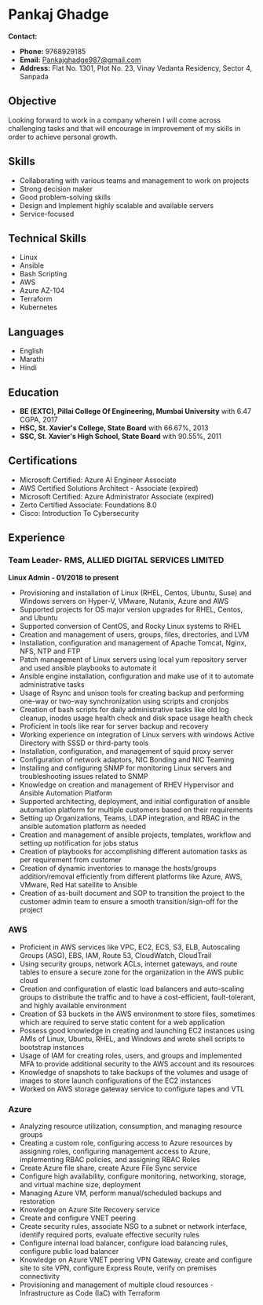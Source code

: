 # Pankaj Ghadge

**Contact:**
- **Phone:** 9768929185
- **Email:** Pankajghadge987@gmail.com
- **Address:** Flat No. 1301, Plot No. 23, Vinay Vedanta Residency, Sector 4, Sanpada

## Objective
Looking forward to work in a company wherein I will come across challenging tasks and that will encourage in improvement of my skills in order to achieve personal growth.

## Skills
- Collaborating with various teams and management to work on projects
- Strong decision maker
- Good problem-solving skills
- Design and Implement highly scalable and available servers
- Service-focused

## Technical Skills
- Linux
- Ansible
- Bash Scripting
- AWS
- Azure AZ-104
- Terraform
- Kubernetes

## Languages
- English
- Marathi
- Hindi

## Education
- **BE (EXTC), Pillai College Of Engineering, Mumbai University** with 6.47 CGPA, 2017
- **HSC, St. Xavier's College, State Board** with 66.67%, 2013
- **SSC, St. Xavier's High School, State Board** with 90.55%, 2011

## Certifications
- Microsoft Certified: Azure AI Engineer Associate
- AWS Certified Solutions Architect - Associate (expired)
- Microsoft Certified: Azure Administrator Associate (expired)
- Zerto Certified Associate: Foundations 8.0
- Cisco: Introduction To Cybersecurity

## Experience

### Team Leader- RMS, ALLIED DIGITAL SERVICES LIMITED
**Linux Admin - 01/2018 to present**
- Provisioning and installation of Linux (RHEL, Centos, Ubuntu, Suse) and Windows servers on Hyper-V, VMware, Nutanix, Azure and AWS
- Supported projects for OS major version upgrades for RHEL, Centos, and Ubuntu
- Supported conversion of CentOS, and Rocky Linux systems to RHEL
- Creation and management of users, groups, files, directories, and LVM
- Installation, configuration and management of Apache Tomcat, Nginx, NFS, NTP and FTP
- Patch management of Linux servers using local yum repository server and used ansible playbooks to automate it
- Ansible engine installation, configuration and make use of it to automate administrative tasks
- Usage of Rsync and unison tools for creating backup and performing one-way or two-way synchronization using scripts and cronjobs
- Creation of bash scripts for daily administrative tasks like old log cleanup, inodes usage health check and disk space usage health check
- Proficient in tools like rear for server backup and recovery
- Working experience on integration of Linux servers with windows Active Directory with SSSD or third-party tools
- Installation, configuration, and management of squid proxy server
- Configuration of network adaptors, NIC Bonding and NIC Teaming
- Installing and configuring SNMP for monitoring Linux servers and troubleshooting issues related to SNMP
- Knowledge on creation and management of RHEV Hypervisor and Ansible Automation Platform
- Supported architecting, deployment, and initial configuration of ansible automation platform for multiple customers based on their requirements
- Setting up Organizations, Teams, LDAP integration, and RBAC in the ansible automation platform as needed
- Creation and management of ansible projects, templates, workflow and setting up notification for jobs status
- Creation of playbooks for accomplishing different automation tasks as per requirement from customer
- Creation of dynamic inventories to manage the hosts/groups addition/removal efficiently from different platforms like Azure, AWS, VMware, Red Hat satellite to Ansible
- Creation of as-built document and SOP to transition the project to the customer admin team to ensure a smooth transition/sign-off for the project

### AWS
- Proficient in AWS services like VPC, EC2, ECS, S3, ELB, Autoscaling Groups (ASG), EBS, IAM, Route 53, CloudWatch, CloudTrail
- Using security groups, network ACLs, internet gateways, and route tables to ensure a secure zone for the organization in the AWS public cloud
- Creation and configuration of elastic load balancers and auto-scaling groups to distribute the traffic and to have a cost-efficient, fault-tolerant, and highly available environment
- Creation of S3 buckets in the AWS environment to store files, sometimes which are required to serve static content for a web application
- Possess good knowledge in creating and launching EC2 instances using AMIs of Linux, Ubuntu, RHEL, and Windows and wrote shell scripts to bootstrap instances
- Usage of IAM for creating roles, users, and groups and implemented MFA to provide additional security to the AWS account and its resources
- Knowledge of snapshots to take backups of the volumes and usage of images to store launch configurations of the EC2 instances
- Worked on AWS storage gateway service to configure tapes and VTL

### Azure
- Analyzing resource utilization, consumption, and managing resource groups
- Creating a custom role, configuring access to Azure resources by assigning roles, configuring management access to Azure, implementing RBAC policies, and assigning RBAC Roles
- Create Azure file share, create Azure File Sync service
- Configure high availability, configure monitoring, networking, storage, and virtual machine size, deployment
- Managing Azure VM, perform manual/scheduled backups and restoration
- Knowledge on Azure Site Recovery service
- Create and configure VNET peering
- Create security rules, associate NSG to a subnet or network interface, identify required ports, evaluate effective security rules
- Configure internal load balancer, configure load balancing rules, configure public load balancer
- Knowledge on Azure VNET peering VPN Gateway, create and configure site to site VPN, configure Express Route, verify on premises connectivity
- Provisioning and management of multiple cloud resources - Infrastructure as Code (IaC) with Terraform
